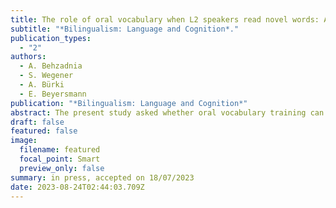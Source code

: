 ```yaml
---
title: The role of oral vocabulary when L2 speakers read novel words: A complex word training study
subtitle: "*Bilingualism: Language and Cognition*."
publication_types:
  - "2"
authors:
  - A. Behzadnia
  - S. Wegener
  - A. Bürki
  - E. Beyersmann
publication: "*Bilingualism: Language and Cognition*"
abstract: The present study asked whether oral vocabulary training can facilitate reading in a second language (L2). Fifty L2 speakers of English received oral training over three days on complex novel words, with predictable and unpredictable spellings, composed of novel stems and existing suffixes (i.e., *vishing*, *vishes*, *vished*). After training, participants read the novel word stems for the first time (i.e., trained and untrained), embedded in sentences, and their eye movements were monitored. The eye-tracking data revealed shorter looking times for trained than untrained stems, and for stems with predictable than unpredictable spellings. In contrast to monolingual speakers of English, the interaction between training and spelling predictability was not significant, suggesting that L2 speakers did not generate orthographic skeletons that were robust enough to affect their eye-movement behaviour when seeing the trained novel words for the first time in print.
draft: false
featured: false
image:
  filename: featured
  focal_point: Smart
  preview_only: false
summary: in press, accepted on 18/07/2023
date: 2023-08-24T02:44:03.709Z
---
```


